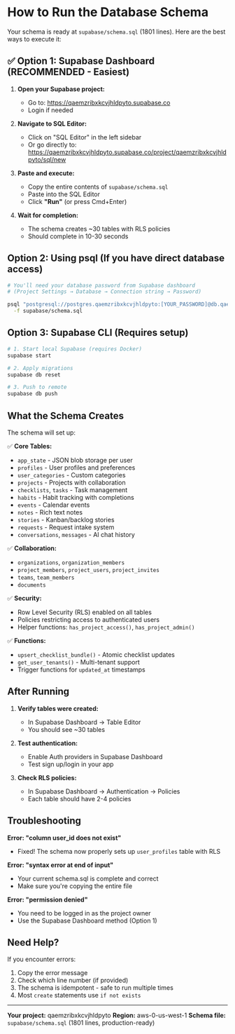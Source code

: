 # How to Run the Database Schema

Your schema is ready at `supabase/schema.sql` (1801 lines). Here are the best ways to execute it:

## ✅ Option 1: Supabase Dashboard (RECOMMENDED - Easiest)

1. **Open your Supabase project:**
   - Go to: https://qaemzribxkcvjhldpyto.supabase.co
   - Login if needed

2. **Navigate to SQL Editor:**
   - Click on "SQL Editor" in the left sidebar
   - Or go directly to: https://qaemzribxkcvjhldpyto.supabase.co/project/qaemzribxkcvjhldpyto/sql/new

3. **Paste and execute:**
   - Copy the entire contents of `supabase/schema.sql`
   - Paste into the SQL Editor
   - Click **"Run"** (or press Cmd+Enter)

4. **Wait for completion:**
   - The schema creates ~30 tables with RLS policies
   - Should complete in 10-30 seconds

## Option 2: Using psql (If you have direct database access)

```bash
# You'll need your database password from Supabase dashboard
# (Project Settings → Database → Connection string → Password)

psql "postgresql://postgres.qaemzribxkcvjhldpyto:[YOUR_PASSWORD]@db.qaemzribxkcvjhldpyto.supabase.co:5432/postgres" \
  -f supabase/schema.sql
```

## Option 3: Supabase CLI (Requires setup)

```bash
# 1. Start local Supabase (requires Docker)
supabase start

# 2. Apply migrations
supabase db reset

# 3. Push to remote
supabase db push
```

## What the Schema Creates

The schema will set up:

✅ **Core Tables:**
- `app_state` - JSON blob storage per user
- `profiles` - User profiles and preferences
- `user_categories` - Custom categories
- `projects` - Projects with collaboration
- `checklists`, `tasks` - Task management
- `habits` - Habit tracking with completions
- `events` - Calendar events
- `notes` - Rich text notes
- `stories` - Kanban/backlog stories
- `requests` - Request intake system
- `conversations`, `messages` - AI chat history

✅ **Collaboration:**
- `organizations`, `organization_members`
- `project_members`, `project_users`, `project_invites`
- `teams`, `team_members`
- `documents`

✅ **Security:**
- Row Level Security (RLS) enabled on all tables
- Policies restricting access to authenticated users
- Helper functions: `has_project_access()`, `has_project_admin()`

✅ **Functions:**
- `upsert_checklist_bundle()` - Atomic checklist updates
- `get_user_tenants()` - Multi-tenant support
- Trigger functions for `updated_at` timestamps

## After Running

1. **Verify tables were created:**
   - In Supabase Dashboard → Table Editor
   - You should see ~30 tables

2. **Test authentication:**
   - Enable Auth providers in Supabase Dashboard
   - Test sign up/login in your app

3. **Check RLS policies:**
   - In Supabase Dashboard → Authentication → Policies
   - Each table should have 2-4 policies

## Troubleshooting

**Error: "column user_id does not exist"**
- Fixed! The schema now properly sets up `user_profiles` table with RLS

**Error: "syntax error at end of input"**
- Your current schema.sql is complete and correct
- Make sure you're copying the entire file

**Error: "permission denied"**
- You need to be logged in as the project owner
- Use the Supabase Dashboard method (Option 1)

## Need Help?

If you encounter errors:
1. Copy the error message
2. Check which line number (if provided)
3. The schema is idempotent - safe to run multiple times
4. Most `create` statements use `if not exists`

---

**Your project:** qaemzribxkcvjhldpyto
**Region:** aws-0-us-west-1
**Schema file:** `supabase/schema.sql` (1801 lines, production-ready)
